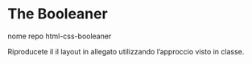 The Booleaner
===
nome repo html-css-booleaner



Riproducete il il layout in allegato utilizzando l’approccio visto in classe.
